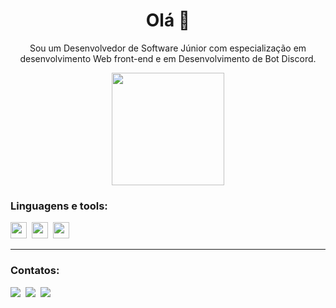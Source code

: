 <h1 align="center"> Olá 👋</h1>
<p align="center">
    Sou um Desenvolvedor de Software Júnior com especialização em desenvolvimento Web front-end e em Desenvolvimento de
    Bot Discord.
</p>

<p align="center">
    <a href="https://github.com/chrishenrii"><img height="180em"
            src="https://github-readme-stats.vercel.app/api?username=chrishenrii&show_icons=true&locale=pt-br&include_all_commits=true&count_private=true&title_color=DCDCDC&icon_color=FF0000&text_color=9f9f9f&bg_color=000000&border_color=000000"></a>
</p>

<h3>Linguagens e tools:</h3>
<p>
    <a href="https://www.javascript.com/"><img width="26px" src="https://i.imgur.com/Di8CnWZ.png"></a>&nbsp;
    <a href="https://www.mongodb.com/"><img width="26px" src="https://i.imgur.com/ot2TdCH.png?1"></a>&nbsp;
    <a href="https://code.visualstudio.com/"><img width="26px" src="https://i.imgur.com/fCqJo2Z.png"></a>&nbsp;
</p>

<hr />

<h3>Contatos:</h3>
<p>
    <a href="https://www.instagram.com/chris_henrii/"><img
            src="https://img.shields.io/badge/-Instagram-%23E4405F?style=for-the-badge&logo=instagram&logoColor=white"
            target="_blank"></a>&nbsp;
    <a href="https://discord.com/users/879928407872376873" target="_blank"><img
            src="https://img.shields.io/badge/Discord-7289DA?style=for-the-badge&logo=discord&logoColor=white"
            target="_blank"></a>&nbsp;
    <a href="https://www.linkedin.com/in/christian-henrique-a328a719b/" target="_blank"><img
            src="https://img.shields.io/badge/-LinkedIn-%230077B5?style=for-the-badge&logo=linkedin&logoColor=white"
            target="_blank"></a>&nbsp;
</p>
